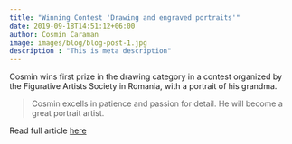 ```yaml
---
title: "Winning Contest 'Drawing and engraved portraits'"
date: 2019-09-18T14:51:12+06:00
author: Cosmin Caraman
image: images/blog/blog-post-1.jpg
description : "This is meta description"
---
```


Cosmin wins first prize in the drawing category in a contest organized by the Figurative Artists Society in Romania, with a portrait of his grandma.

> Cosmin excells in patience and passion for detail. He will become a great portrait artist.

Read full article [here](https://www.viata-libera.ro/prima-pagina/134165-indragostiti-si-premiati-pentru-talentul-si-munca-lor)

